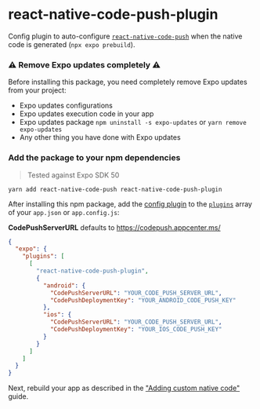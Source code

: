 # react-native-code-push-plugin

Config plugin to auto-configure [`react-native-code-push`][lib] when the native code is generated (`npx expo prebuild`).

### ⚠️ Remove Expo updates completely ⚠️

Before installing this package, you need completely remove Expo updates from your project:

- Expo updates configurations
- Expo updates execution code in your app
- Expo updates package `npm uninstall -s expo-updates` or `yarn remove expo-updates`
- Any other thing you have done with Expo updates

### Add the package to your npm dependencies

> Tested against Expo SDK 50

```
yarn add react-native-code-push react-native-code-push-plugin
```

After installing this npm package, add the [config plugin](https://docs.expo.io/guides/config-plugins/) to the [`plugins`](https://docs.expo.io/versions/latest/config/app/#plugins) array of your `app.json` or `app.config.js`:

**CodePushServerURL** defaults to https://codepush.appcenter.ms/ 
```json
{
  "expo": {
    "plugins": [
      [
        "react-native-code-push-plugin",
        {
          "android": {
            "CodePushServerURL": "YOUR_CODE_PUSH_SERVER_URL",
            "CodePushDeploymentKey": "YOUR_ANDROID_CODE_PUSH_KEY"
          },
          "ios": {
            "CodePushServerURL": "YOUR_CODE_PUSH_SERVER_URL",
            "CodePushDeploymentKey": "YOUR_IOS_CODE_PUSH_KEY"
          }
        }
      ]
    ]
  }
}
```

Next, rebuild your app as described in the ["Adding custom native code"](https://docs.expo.io/workflow/customizing/) guide.

[lib]: https://www.npmjs.com/package/react-native-code-push
